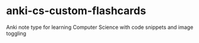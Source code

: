 # anki-cs-custom-flashcards
Anki note type for learning Computer Science with code snippets and image toggling
